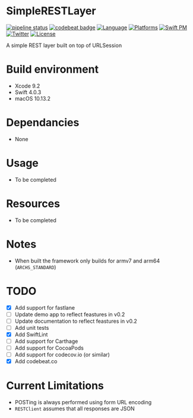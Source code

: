 # SimpleRESTLayer
[![pipeline status](https://gitlab.com/optimisedlabs/simplerestlayer/badges/master/pipeline.svg)](https://gitlab.com/optimisedlabs/simplerestlayer/commits/master)
[![codebeat badge](https://codebeat.co/badges/118122e9-f912-47e5-89d2-13a5dcc92f34)](https://codebeat.co/projects/github-com-graemer957-simplerestlayer-master)
[![Language](https://img.shields.io/badge/language-Swift%203.0-orange.svg)](https://developer.apple.com/swift/)
[![Platforms](https://img.shields.io/badge/platform-ios-yellow.svg)](http://www.apple.com/ios/)
[![Swift PM](https://img.shields.io/badge/spm-compatible-brightgreen.svg)](https://swift.org/package-manager)
[![Twitter](https://img.shields.io/badge/contact-@graemer957-blue.svg)](https://twitter.com/graemer957)
[![License](https://img.shields.io/badge/license-Apache--2.0-lightgrey.svg)](https://github.com/graemer957/helloworld-swift-framework/blob/master/LICENSE)

A simple REST layer built on top of URLSession

# Build environment
- Xcode 9.2
- Swift 4.0.3
- macOS 10.13.2

# Dependancies
- None

# Usage
- To be completed

# Resources
- To be completed

# Notes
- When built the framework only builds for armv7 and arm64 (`ARCHS_STANDARD`)

# TODO
- [x] Add support for fastlane
- [ ] Update demo app to reflect feastures in v0.2
- [ ] Update documentation to reflect feastures in v0.2
- [ ] Add unit tests
- [x] Add SwiftLint
- [ ] Add support for Carthage
- [ ] Add support for CocoaPods
- [ ] Add support for codecov.io (or similar)
- [x] Add codebeat.co

# Current Limitations
- POSTing is always performed using form URL encoding
- `RESTClient` assumes that all responses are JSON
